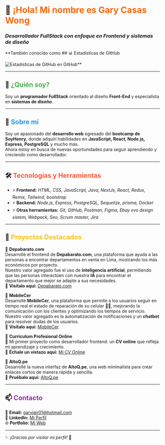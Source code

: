 # 👋 <span style="color:#ff6600;">¡Hola! Mi nombre es Gary Casas Wong</span>
### *Desarrollador FullStack con enfoque en Frontend y sistemas de diseño*
**También conocido como ## 📊 Estadísticas de GitHub

![Estadísticas de GitHub](https://github-readme-stats.vercel.app/api?username=GCasasWong&show_icons=true&theme=radical) en GitHub**  

---

## 🧐 <span style="color:#4CAF50;">¿Quién soy?</span>

Soy un **programador FullStack** orientado al diseño **Front-End** y especialista en **sistemas de diseño**.

---

## 🚀 <span style="color:#2196F3;">Sobre mí</span>

Soy un apasionado del **desarrollo web** egresado del **bootcamp de SoyHenry**, donde adquirí habilidades en **JavaScript, React, Node.js, Express, PostgreSQL** y mucho más.  
Ahora estoy en busca de nuevas oportunidades para seguir aprendiendo y creciendo como desarrollador.

---

## 🛠 <span style="color:#FF5733;">Tecnologías y Herramientas</span>

- ⚡ **Frontend:** *HTML, CSS, JavaScript, Java, NextJs, React, Redux, Remix, Tailwind, bootstrap*
- ⚡ **Backend:** *Node.js, Express, PostgreSQL, Sequelize, prisma, Docker*
- ⚡ **Otras herramientas:** *Git, GitHub, Postman, Figma, Ebay evo design sistem, Webpack, Seo, Scrum master, Jira*

---

## 📂 <span style="color:#FFC107;">Proyectos Destacados</span>

🔹 **Depabarato.com**  
Desarrollé el frontend de **Depabarato.com**, una plataforma que ayuda a las personas a encontrar departamentos en venta en Lima, mostrando los más económicos por proyecto.  
Nuestro valor agregado fue el uso de **inteligencia artificial**, permitiendo que las personas interactúen con nuestra **IA** para encontrar el departamento que mejor se adapte a sus necesidades.  
🔗 **Visítalo aquí:** [Depabarato.com](https://www.depabarato.com/)

🔹 **MobileCer**  
Desarrollé **MobileCer**, una plataforma que permite a los usuarios seguir en tiempo real el estado de reparación de su celular 📲🔧, mejorando la comunicación con los clientes y optimizando los tiempos de servicio.  
Nuestro valor agregado es la automatización de notificaciones y un **chatbot** para resolver dudas de los usuarios.  
🔗 **Visítalo aquí:** [MobileCer](https://pffront-fawn.vercel.app/)  

🔹 **Curriculum Profesional Online**  
🚀 Mi primer proyecto como desarrollador frontend: un **CV online** que refleja mi aprendizaje y crecimiento.  
🔗 **Échale un vistazo aquí:** [Mi CV Online](https://altoq.pe/NyCv7)

🔹 **AltoQ.pe**  
Desarrollé la nueva interfaz de **AltoQ.pe**, una web minimalista para crear enlaces cortos de manera rápida y sencilla.  
🔗 **Pruébalo aquí:** [AltoQ.pe](https://altoq.pe/)

---

## 📫 <span style="color:#9C27B0;">Contacto</span>

📧 **Email:** [garyjair01@hotmail.com](mailto:garyjair01@hotmail.com)  
💼 **LinkedIn:** [Mi Perfil](https://www.linkedin.com/in/gary-jair-casas-wong/)  
🌐 **Portfolio:** [Mi Web](https://altoq.pe/NyCv7)

---

✨ *¡Gracias por visitar mi perfil!* 🚀
